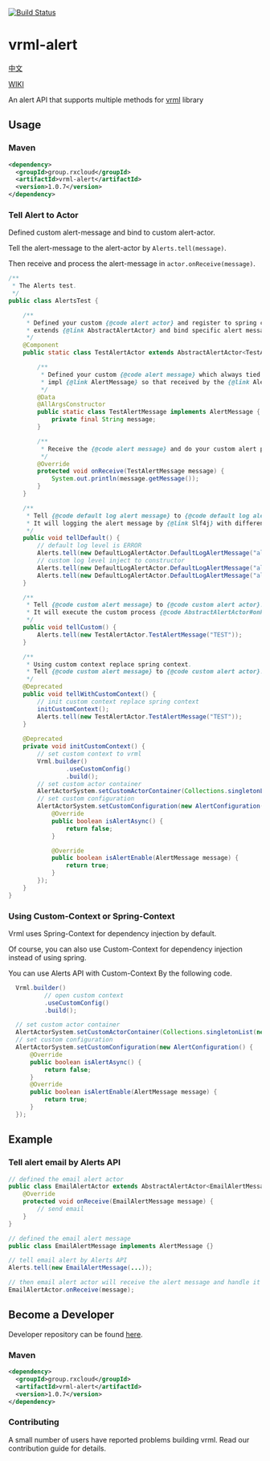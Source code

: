 [![Build Status](https://travis-ci.org/vavr-io/vavr-gson.svg?branch=master)](https://travis-ci.org/vavr-io/vavr-gson)

# vrml-alert

[中文](./README_ZH.md)

[WIKI](./WIKI.md)

An alert API that supports multiple methods for [vrml](https://github.com/kevinten10/vrml) library

## Usage

### Maven

```xml
<dependency>
  <groupId>group.rxcloud</groupId>
  <artifactId>vrml-alert</artifactId>
  <version>1.0.7</version>
</dependency>
```

### Tell Alert to Actor

Defined custom alert-message and bind to custom alert-actor.

Tell the alert-message to the alert-actor by `Alerts.tell(message)`.

Then receive and process the alert-message in `actor.onReceive(message)`.

```java
/**
 * The Alerts test.
 */
public class AlertsTest {

    /**
     * Defined your custom {@code alert actor} and register to spring context like {@link Component}.
     * extends {@link AbstractAlertActor} and bind specific alert message type to generic.
     */
    @Component
    public static class TestAlertActor extends AbstractAlertActor<TestAlertActor.TestAlertMessage> {

        /**
         * Defined your custom {@code alert message} which always tied to the actor.
         * impl {@link AlertMessage} so that received by the {@link AlertActorSystem}.
         */
        @Data
        @AllArgsConstructor
        public static class TestAlertMessage implements AlertMessage {
            private final String message;
        }

        /**
         * Receive the {@code alert message} and do your custom alert process.
         */
        @Override
        protected void onReceive(TestAlertMessage message) {
            System.out.println(message.getMessage());
        }
    }

    /**
     * Tell {@code default log alert message} to {@code default log alert actor}.
     * It will logging the alert message by {@link Slf4j} with different log level.
     */
    public void tellDefault() {
        // default log level is ERROR
        Alerts.tell(new DefaultLogAlertActor.DefaultLogAlertMessage("alert with error level"));
        // custom log level inject to constructor
        Alerts.tell(new DefaultLogAlertActor.DefaultLogAlertMessage("alert with error level", DefaultLogAlertActor.AlertsLogLevelType.ERROR));
        Alerts.tell(new DefaultLogAlertActor.DefaultLogAlertMessage("alert with warn level", DefaultLogAlertActor.AlertsLogLevelType.WARN));
    }

    /**
     * Tell {@code custom alert message} to {@code custom alert actor}.
     * It will execute the custom process {@code AbstractAlertActor#onReceive(AlertMessage)}
     */
    public void tellCustom() {
        Alerts.tell(new TestAlertActor.TestAlertMessage("TEST"));
    }

    /**
     * Using custom context replace spring context.
     * Tell {@code custom alert message} to {@code custom alert actor}.
     */
    @Deprecated
    public void tellWithCustomContext() {
        // init custom context replace spring context
        initCustomContext();
        Alerts.tell(new TestAlertActor.TestAlertMessage("TEST"));
    }
    
    @Deprecated
    private void initCustomContext() {
        // set custom context to vrml
        Vrml.builder()
                .useCustomConfig()
                .build();
        // set custom actor container
        AlertActorSystem.setCustomActorContainer(Collections.singletonList(new TestAlertActor()));
        // set custom configuration
        AlertActorSystem.setCustomConfiguration(new AlertConfiguration() {
            @Override
            public boolean isAlertAsync() {
                return false;
            }

            @Override
            public boolean isAlertEnable(AlertMessage message) {
                return true;
            }
        });
    }
}
```

### Using Custom-Context or Spring-Context

Vrml uses Spring-Context for dependency injection by default.
 
Of course, you can also use Custom-Context for dependency injection instead of using spring.

You can use Alerts API with Custom-Context By the following code.

```java
  Vrml.builder()
          // open custom context
          .useCustomConfig()
          .build();

  // set custom actor container
  AlertActorSystem.setCustomActorContainer(Collections.singletonList(new TestAlertActor()));
  // set custom configuration
  AlertActorSystem.setCustomConfiguration(new AlertConfiguration() {
      @Override
      public boolean isAlertAsync() {
          return false;
      }
      @Override
      public boolean isAlertEnable(AlertMessage message) {
          return true;
      }
  });
```

## Example

### Tell alert email by Alerts API

```java
// defined the email alert actor
public class EmailAlertActor extends AbstractAlertActor<EmailAlertMessage> {
    @Override
    protected void onReceive(EmailAlertMessage message) {
        // send email
    }
}

// defined the email alert message
public class EmailAlertMessage implements AlertMessage {}

// tell email alert by Alerts API
Alerts.tell(new EmailAlertMessage(...));

// then email alert actor will receive the alert message and handle it
EmailAlertActor.onReceive(message);
```

## Become a Developer

Developer repository can be found [here](https://github.com/kevinten10/vrml/tree/develop/vrml-alert).

### Maven

```xml
<dependency>
  <groupId>group.rxcloud</groupId>
  <artifactId>vrml-alert</artifactId>
  <version>1.0.7</version>
</dependency>
```

### Contributing

A small number of users have reported problems building vrml. Read our contribution guide for details.